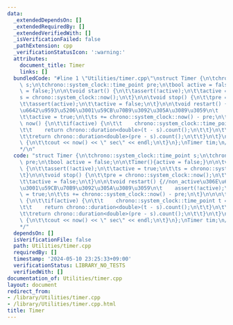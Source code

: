 ```yaml
---
data:
  _extendedDependsOn: []
  _extendedRequiredBy: []
  _extendedVerifiedWith: []
  _isVerificationFailed: false
  _pathExtension: cpp
  _verificationStatusIcon: ':warning:'
  attributes:
    document_title: Timer
    links: []
  bundledCode: "#line 1 \"Utilities/timer.cpp\"\nstruct Timer {\n\tchrono::system_clock::time_point\
    \ s;\n\tchrono::system_clock::time_point pre;\n\tbool active = false;\n\n\tTimer(){active\
    \ = false;}\n\n\tvoid start() {\n\t\tassert(!active);\n\t\tactive = true;\n\t\t\
    s = chrono::system_clock::now();\n\t}\n\n\tvoid stop() {\n\t\tpre = chrono::system_clock::now();\n\
    \t\tassert(active);\n\t\tactive = false;\n\t}\n\n\tvoid restart() {//non_active\u306E\
    \u6642\u9593\u5206\u3001\u59CB\u70B9\u3092\u305A\u3089\u3059\n\t    assert(!active);\n\
    \t\tactive = true;\n\t\ts += chrono::system_clock::now() - pre;\n\t}\n\n\n\tdouble\
    \ now() {\n\t\tif(active) {\n\t\t    chrono::system_clock::time_point t = chrono::system_clock::now();\n\
    \t\t    return chrono::duration<double>(t - s).count();\n\t\t}\n\t\telse {\n\t\
    \t\treturn chrono::duration<double>(pre - s).count();\n\t\t}\n\t}\n\n\tvoid out()\
    \ {\n\t\tcout << now() << \" sec\" << endl;\n\t}\n};\nTimer tim;\n/*\n@brief Timer\n\
    */\n"
  code: "struct Timer {\n\tchrono::system_clock::time_point s;\n\tchrono::system_clock::time_point\
    \ pre;\n\tbool active = false;\n\n\tTimer(){active = false;}\n\n\tvoid start()\
    \ {\n\t\tassert(!active);\n\t\tactive = true;\n\t\ts = chrono::system_clock::now();\n\
    \t}\n\n\tvoid stop() {\n\t\tpre = chrono::system_clock::now();\n\t\tassert(active);\n\
    \t\tactive = false;\n\t}\n\n\tvoid restart() {//non_active\u306E\u6642\u9593\u5206\
    \u3001\u59CB\u70B9\u3092\u305A\u3089\u3059\n\t    assert(!active);\n\t\tactive\
    \ = true;\n\t\ts += chrono::system_clock::now() - pre;\n\t}\n\n\n\tdouble now()\
    \ {\n\t\tif(active) {\n\t\t    chrono::system_clock::time_point t = chrono::system_clock::now();\n\
    \t\t    return chrono::duration<double>(t - s).count();\n\t\t}\n\t\telse {\n\t\
    \t\treturn chrono::duration<double>(pre - s).count();\n\t\t}\n\t}\n\n\tvoid out()\
    \ {\n\t\tcout << now() << \" sec\" << endl;\n\t}\n};\nTimer tim;\n/*\n@brief Timer\n\
    */"
  dependsOn: []
  isVerificationFile: false
  path: Utilities/timer.cpp
  requiredBy: []
  timestamp: '2024-05-10 23:25:33+09:00'
  verificationStatus: LIBRARY_NO_TESTS
  verifiedWith: []
documentation_of: Utilities/timer.cpp
layout: document
redirect_from:
- /library/Utilities/timer.cpp
- /library/Utilities/timer.cpp.html
title: Timer
---
```

